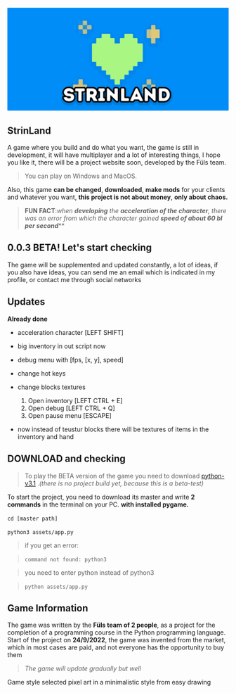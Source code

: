 ![0.0.2 photo](https://github.com/LuckedTicket/StrinLand/raw/main/view/displ1.png)

## **StrinLand**

A game where you build and do what you want, the game is still in development, it will have multiplayer and a lot of interesting things, I hope you like it, there will be a project website soon, developed by the Füls team.

  

> You can play on Windows and MacOS.

  

Also, this game **can be changed**, **downloaded**, **make mods** for your clients and whatever you want, **this project is not about money**, **only about chaos.**

  

>  **FUN FACT**:*when **developing** the **acceleration of the character**, there was an error from which the character gained **speed of about 60 bl per second*****

  

## **0.0.3 BETA! Let's start checking**

The game will be supplemented and updated constantly, a lot of ideas, if you also have ideas, you can send me an email which is indicated in my profile, or contact me through social networks

## **Updates**

**Already done**

 - acceleration character [LEFT SHIFT]

 - big inventory in out script now

 - debug menu with [fps, [x, y], speed]

 - change hot keys
 
 - change blocks textures

	 1. Open inventory [LEFT CTRL + E]
	 2. Open debug [LEFT CTRL + Q]
	 3. Open pause menu [ESCAPE]
 - now instead of teustur blocks there will be textures of items in the inventory and hand

  

## **DOWNLOAD and checking**

>To play the BETA version of the game you need to download [python-v3.1](https://www.python.org/) .*(there is no project build yet, because this is a beta-test)*

  

To start the project, you need to download its master and write **2 commands** in the terminal on your PC.
**with installed pygame.**

`cd [master path]`

`python3 assets/app.py`

  

> if you get an error:

>  
> `command not found: python3`

>

> you need to enter python instead of python3

>  `python assets/app.py`

  

## **Game Information**

The game was written by the **Füls team of 2 people**, as a project for the completion of a programming course in the Python programming language. Start of the project on **24/9/2022**, the game was invented from the market, which in most cases are paid, and not everyone has the opportunity to buy them

  

>  *The game will update gradually but well*

  

Game style selected pixel art in a minimalistic style from easy drawing